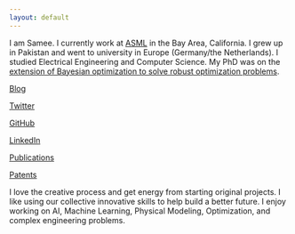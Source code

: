 ```yaml
---
layout: default
---
```


I am Samee. I currently work at [ASML](https://www.asml.com/en) in the Bay Area, California. I grew up in Pakistan and went to university in Europe (Germany/the Netherlands).
	I studied Electrical Engineering and Computer Science. My PhD was on the [extension of Bayesian optimization to solve robust optimization problems](https://doi.org/10.4233/uuid:b963b8c4-49c9-446b-8128-358a301d12e3).

 [Blog](blog/blog.md)
 
 [Twitter](https://twitter.com/sameeurehman)
 
 [GitHub](https://github.com/samee99)
 
 [LinkedIn](https://www.linkedin.com/in/surehman/)

 [Publications](https://scholar.google.com/citations?hl=en&user=WUGsZzsAAAAJ&view_op=list_works&sortby=pubdate\ )

 [Patents](https://patents.google.com/?inventor=%22samee+ur+rehman%22&assignee=asml&oq=%22samee+ur+rehman%22+asml+)

I love the creative process and get energy from starting original projects. I like using our collective innovative skills to help build a better future. I enjoy working on AI, Machine Learning, Physical Modeling, Optimization, and complex engineering problems. 
